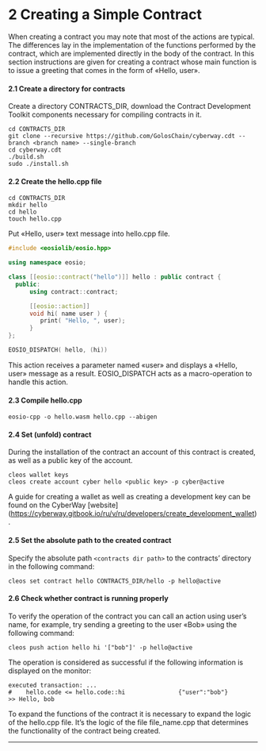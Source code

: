 
# 2 Creating a Simple Contract  

When creating a contract you may note that most of the actions are typical. The differences lay in the implementation of the functions performed by the contract, which are implemented directly in the body of the contract. In this section instructions are given for creating a contract whose main function is to issue a greeting that comes in the form of «Hello, user».  

#### 2.1 Create a directory for contracts  
Create a directory CONTRACTS_DIR, download the Contract Development Toolkit components necessary for compiling contracts in it.
```
cd CONTRACTS_DIR
git clone --recursive https://github.com/GolosChain/cyberway.cdt --branch <branch name> --single-branch
cd cyberway.cdt
./build.sh
sudo ./install.sh
```  
#### 2.2 Create the hello.cpp file
```
cd CONTRACTS_DIR
mkdir hello
cd hello
touch hello.cpp
```  
Put  «Hello, user» text message into hello.cpp file.
```cpp
#include <eosiolib/eosio.hpp>

using namespace eosio;

class [[eosio::contract("hello")]] hello : public contract {
  public:
      using contract::contract;

      [[eosio::action]]
      void hi( name user ) {
         print( "Hello, ", user);
      }
};

EOSIO_DISPATCH( hello, (hi))
```  
This action receives a parameter named «user» and displays a «Hello, user» message as a result. EOSIO_DISPATCH acts as a macro-operation to handle this action.  

#### 2.3 Compile hello.cpp
```
eosio-cpp -o hello.wasm hello.cpp --abigen
```  

#### 2.4 Set (unfold) contract  
During the installation of the contract an account of this contract is created, as well as a public key of the account.  
```
cleos wallet keys
cleos create account cyber hello <public key> -p cyber@active
```   
A guide for creating a wallet as well as creating a development key can be found on the CyberWay [website] (https://cyberway.gitbook.io/ru/v/ru/developers/create_development_wallet).  

#### 2.5 Set the absolute path to the created contract  
Specify the absolute path `<contracts dir path>` to the contracts’ directory in the following command:
```
cleos set contract hello CONTRACTS_DIR/hello -p hello@active
```  
#### 2.6 Check whether contract is running properly
To verify the operation of the contract  you can call an action using user’s name, for example, try sending a greeting to the user «Bob» using the following command: 
```
cleos push action hello hi '["bob"]' -p hello@active
```  

The operation is considered as successful if the following information is displayed on the monitor:
```
executed transaction: ... 
#    hello.code <= hello.code::hi               {"user":"bob"}
>> Hello, bob
```  

To expand the functions of the contract it is necessary to expand the logic of the hello.cpp file. It’s the logic of the file file_name.cpp that determines the functionality of the contract being created. 

****  
